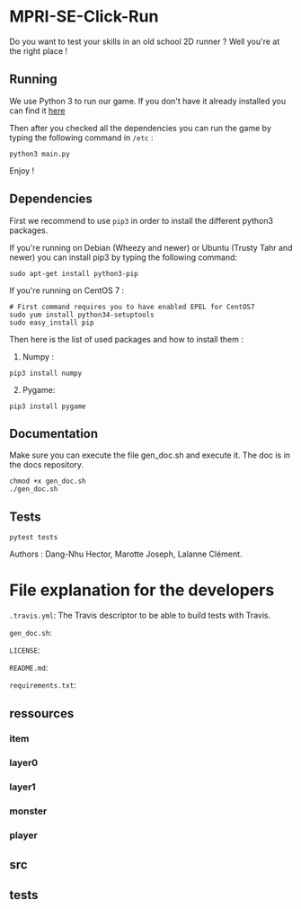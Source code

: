 # MPRI-SE-Click-Run

Do you want to test your skills in an old school 2D runner ?
Well you're at the right place !

## Running

We use Python 3 to run our game.
If you don't have it already installed you can find it [here](https://www.python.org/downloads/)

Then after you checked all the dependencies you can run the game by typing the
following command in `/etc` :
```
python3 main.py
```
Enjoy !

## Dependencies

First we recommend to use `pip3` in order to install the different python3 packages.

If you're running on Debian (Wheezy and newer) or Ubuntu (Trusty Tahr and newer)
you can install pip3 by typing the following command:
```
sudo apt-get install python3-pip
```
If you're running on CentOS 7 :
```
# First command requires you to have enabled EPEL for CentOS7
sudo yum install python34-setuptools
sudo easy_install pip
```

Then here is the list of used packages and how to install them :
1. Numpy :
```
pip3 install numpy
```
2. Pygame:
```
pip3 install pygame
```

## Documentation
Make sure you can execute the file gen_doc.sh and execute it. The doc is in the
docs repository.
```
chmod +x gen_doc.sh
./gen_doc.sh
```

## Tests
```
pytest tests
```

Authors : Dang-Nhu Hector, Marotte Joseph, Lalanne Clément.

# File explanation for the developers

`.travis.yml`: The Travis descriptor to be able to build tests with Travis.

`gen_doc.sh`:

`LICENSE`:

`README.md`:

`requirements.txt`:


## ressources

### item

### layer0

### layer1

### monster

### player

## src

## tests
